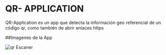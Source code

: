 # QR- APPLICATION

QR-Application es un app que detecta la información geo referencial de un código qr, como también de abrir enlaces https

##Imagenes de la App

![qr Escaner](https://user-images.githubusercontent.com/86076086/177682345-d06328b3-4687-4cf9-aaa8-ff8b3dea6ea1.jpg)


